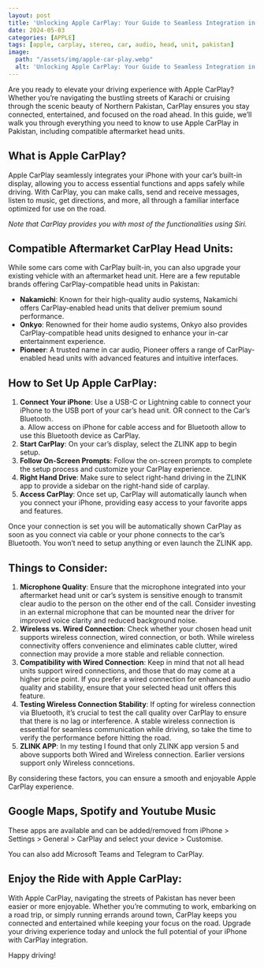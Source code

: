 ```yaml
---
layout: post
title: 'Unlocking Apple CarPlay: Your Guide to Seamless Integration in Pakistan'
date: 2024-05-03
categories: [APPLE]
tags: [apple, carplay, stereo, car, audio, head, unit, pakistan]
image:
  path: "/assets/img/apple-car-play.webp"
  alt: 'Unlocking Apple CarPlay: Your Guide to Seamless Integration in Pakistan'
---
```

Are you ready to elevate your driving experience with Apple CarPlay? Whether you’re navigating the bustling streets of Karachi or cruising through the scenic beauty of Northern Pakistan, CarPlay ensures you stay connected, entertained, and focused on the road ahead. In this guide, we’ll walk you through everything you need to know to use Apple CarPlay in Pakistan, including compatible aftermarket head units.

## What is Apple CarPlay?

Apple CarPlay seamlessly integrates your iPhone with your car’s built-in display, allowing you to access essential functions and apps safely while driving. With CarPlay, you can make calls, send and receive messages, listen to music, get directions, and more, all through a familiar interface optimized for use on the road.

_Note that CarPlay provides you with most of the functionalities using Siri._

## Compatible Aftermarket CarPlay Head Units:

While some cars come with CarPlay built-in, you can also upgrade your existing vehicle with an aftermarket head unit. Here are a few reputable brands offering CarPlay-compatible head units in Pakistan:

-   **Nakamichi**: Known for their high-quality audio systems, Nakamichi offers CarPlay-enabled head units that deliver premium sound performance.
-   **Onkyo**: Renowned for their home audio systems, Onkyo also provides CarPlay-compatible head units designed to enhance your in-car entertainment experience.
-   **Pioneer**: A trusted name in car audio, Pioneer offers a range of CarPlay-enabled head units with advanced features and intuitive interfaces.

## How to Set Up Apple CarPlay:

1.  **Connect Your iPhone**: Use a USB-C or Lightning cable to connect your iPhone to the USB port of your car’s head unit. OR connect to the Car’s Bluetooth.  
    a. Allow access on iPhone for cable access and for Bluetooth allow to use this Bluetooth device as CarPlay.
2.  **Start CarPlay**: On your car’s display, select the ZLINK app to begin setup.
3.  **Follow On-Screen Prompts**: Follow the on-screen prompts to complete the setup process and customize your CarPlay experience.
4.  **Right Hand Drive**: Make sure to select right-hand driving in the ZLINK app to provide a sidebar on the right-hand side of carplay.
5.  **Access CarPlay**: Once set up, CarPlay will automatically launch when you connect your iPhone, providing easy access to your favorite apps and features.

Once your connection is set you will be automatically shown CarPlay as soon as you connect via cable or your phone connects to the car’s Bluetooth. You won’t need to setup anything or even launch the ZLINK app.

## Things to Consider:

1.  **Microphone Quality**: Ensure that the microphone integrated into your aftermarket head unit or car’s system is sensitive enough to transmit clear audio to the person on the other end of the call. Consider investing in an external microphone that can be mounted near the driver for improved voice clarity and reduced background noise.
2.  **Wireless vs. Wired Connection**: Check whether your chosen head unit supports wireless connection, wired connection, or both. While wireless connectivity offers convenience and eliminates cable clutter, wired connection may provide a more stable and reliable connection.
3.  **Compatibility with Wired Connection**: Keep in mind that not all head units support wired connections, and those that do may come at a higher price point. If you prefer a wired connection for enhanced audio quality and stability, ensure that your selected head unit offers this feature.
4.  **Testing Wireless Connection Stability**: If opting for wireless connection via Bluetooth, it’s crucial to test the call quality over CarPlay to ensure that there is no lag or interference. A stable wireless connection is essential for seamless communication while driving, so take the time to verify the performance before hitting the road.
5.  **ZLINK APP**: In my testing I found that only ZLINK app version 5 and above supports both Wired and Wireless connection. Earlier versions support only Wireless conncetions.

By considering these factors, you can ensure a smooth and enjoyable Apple CarPlay experience.

## Google Maps, Spotify and Youtube Music

These apps are available and can be added/removed from iPhone > Settings > General > CarPlay and select your device > Customise.

You can also add Microsoft Teams and Telegram to CarPlay.

## Enjoy the Ride with Apple CarPlay:

With Apple CarPlay, navigating the streets of Pakistan has never been easier or more enjoyable. Whether you’re commuting to work, embarking on a road trip, or simply running errands around town, CarPlay keeps you connected and entertained while keeping your focus on the road. Upgrade your driving experience today and unlock the full potential of your iPhone with CarPlay integration.

Happy driving!
